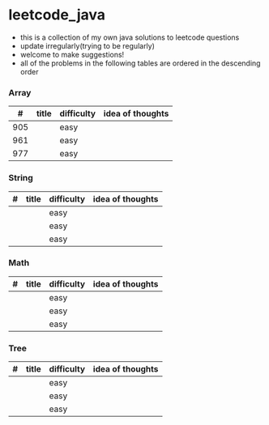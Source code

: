 # leetcode_java
- this is a collection of my own java solutions to leetcode questions
- update irregularly(trying to be regularly)
- welcome to make suggestions!
- all of the problems in the following tables are ordered in the descending order 
### Array

| #   | title | difficulty | idea of thoughts |
|-----|-------|------------|------------------|
| 905 |       | easy       |                  |
| 961 |       | easy       |                  |
| 977 |       | easy       |                  |


### String

| # | title | difficulty | idea of thoughts |
|---|-------|------------|------------------|
|   |       | easy       |                  |
|   |       | easy       |                  |
|   |       | easy       |                  |


### Math

| # | title | difficulty | idea of thoughts |
|---|-------|------------|------------------|
|   |       | easy       |                  |
|   |       | easy       |                  |
|   |       | easy       |                  |


### Tree

| # | title | difficulty | idea of thoughts |
|---|-------|------------|------------------|
|   |       | easy       |                  |
|   |       | easy       |                  |
|   |       | easy       |                  |



